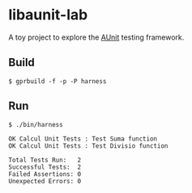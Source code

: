 # libaunit-lab

A toy project to explore the [AUnit](https://github.com/AdaCore/aunit) testing framework.

## Build

`$ gprbuild -f -p -P harness`

## Run

```
$ ./bin/harness

OK Calcul Unit Tests : Test Suma function
OK Calcul Unit Tests : Test Divisio function

Total Tests Run:   2
Successful Tests:  2
Failed Assertions: 0
Unexpected Errors: 0
```
